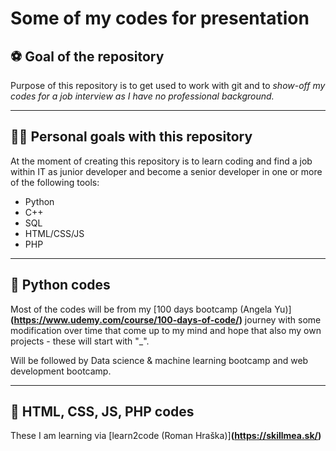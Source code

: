 # Some of my codes for presentation

## ⚽ Goal of the repository

Purpose of this repository is to get used to work with git and to _show-off my codes for a job interview as I have no professional background._

---

## 👨‍💼 Personal goals with this repository

At the moment of creating this repository is to learn coding and find a job within IT as junior developer and become a senior developer in one or more of the following tools:

- Python
- C++
- SQL
- HTML/CSS/JS
- PHP

---

## 🐍 Python codes

Most of the codes will be from my [100 days bootcamp (Angela Yu)]**(https://www.udemy.com/course/100-days-of-code/)** journey with some modification over time that come up to my mind and hope that also my own projects - these will start with "\_".

Will be followed by Data science & machine learning bootcamp and web development bootcamp.

---

## 👀 HTML, CSS, JS, PHP codes

These I am learning via [learn2code (Roman Hraška)]**(https://skillmea.sk/)**
